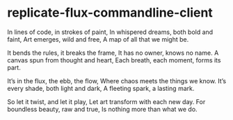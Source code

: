 # replicate-flux-commandline-client

In lines of code, in strokes of paint,
In whispered dreams, both bold and faint,
Art emerges, wild and free,
A map of all that we might be.

It bends the rules, it breaks the frame,
It has no owner, knows no name.
A canvas spun from thought and heart,
Each breath, each moment, forms its part.

It’s in the flux, the ebb, the flow,
Where chaos meets the things we know.
It’s every shade, both light and dark,
A fleeting spark, a lasting mark.

So let it twist, and let it play,
Let art transform with each new day.
For boundless beauty, raw and true,
Is nothing more than what we do.